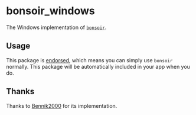 # bonsoir_windows

The Windows implementation of [`bonsoir`](https://pub.dev/packages/bonsoir).

## Usage

This package
is [endorsed](https://flutter.dev/docs/development/packages-and-plugins/developing-packages#endorsed-federated-plugin),
which means you can simply use `bonsoir` normally. This package will be automatically included in
your app when you do.

## Thanks

Thanks to [Bennik2000](https://github.com/Bennik2000) for its implementation.